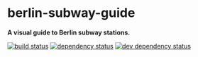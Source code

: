 # berlin-subway-guide

**A visual guide to Berlin subway stations.**

[![build status](https://img.shields.io/travis/derhuerst/berlin-subway-guide.svg)](https://travis-ci.org/derhuerst/berlin-subway-guide)
[![dependency status](https://img.shields.io/david/derhuerst/berlin-subway-guide.svg)](https://david-dm.org/derhuerst/berlin-subway-guide)
[![dev dependency status](https://img.shields.io/david/dev/derhuerst/berlin-subway-guide.svg)](https://david-dm.org/derhuerst/berlin-subway-guide#info=devDependencies)
